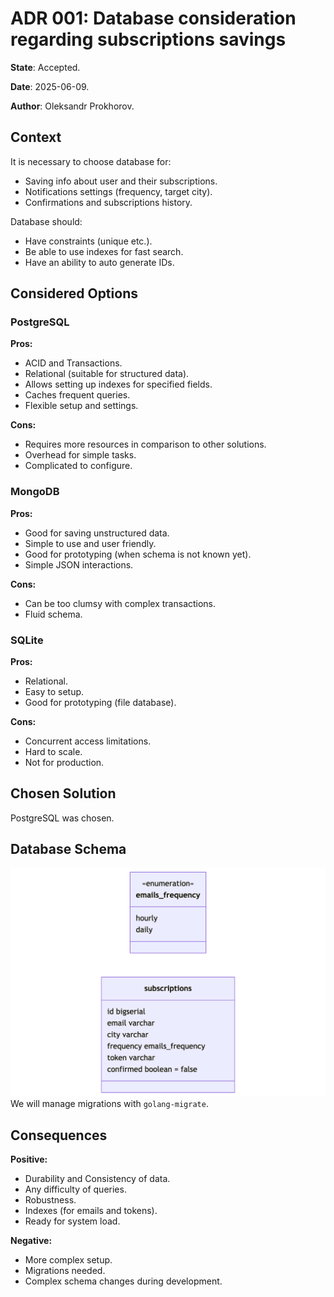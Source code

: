 # ADR 001: Database consideration regarding subscriptions savings

**State**: Accepted.

**Date**: 2025-06-09.

**Author**: Oleksandr Prokhorov.

## Context

It is necessary to choose database for:
- Saving info about user and their subscriptions.
- Notifications settings (frequency, target city).
- Confirmations and subscriptions history.

Database should:
- Have constraints (unique etc.).
- Be able to use indexes for fast search.
- Have an ability to auto generate IDs.

## Considered Options

### PostgreSQL
**Pros:**
- ACID and Transactions.
- Relational (suitable for structured data).
- Allows setting up indexes for specified fields.
- Caches frequent queries.
- Flexible setup and settings.

**Cons:**
- Requires more resources in comparison to other solutions.
- Overhead for simple tasks.
- Complicated to configure.

### MongoDB
**Pros:**
- Good for saving unstructured data.
- Simple to use and user friendly.
- Good for prototyping (when schema is not known yet).
- Simple JSON interactions.

**Cons:**
- Can be too clumsy with complex transactions.
- Fluid schema.

### SQLite
**Pros:**
- Relational.
- Easy to setup.
- Good for prototyping (file database).

**Cons:**
- Concurrent access limitations.
- Hard to scale.
- Not for production.

## Chosen Solution
PostgreSQL was chosen.

## Database Schema
![schema](../images/db-schema.png)
We will manage migrations with `golang-migrate`.

## Consequences
**Positive:**
- Durability and Consistency of data.
- Any difficulty of queries.
- Robustness.
- Indexes (for emails and tokens).
- Ready for system load.

**Negative:**
- More complex setup.
- Migrations needed.
- Complex schema changes during development.